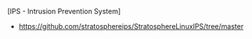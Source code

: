 [IPS - Intrusion Prevention System]
- https://github.com/stratosphereips/StratosphereLinuxIPS/tree/master
